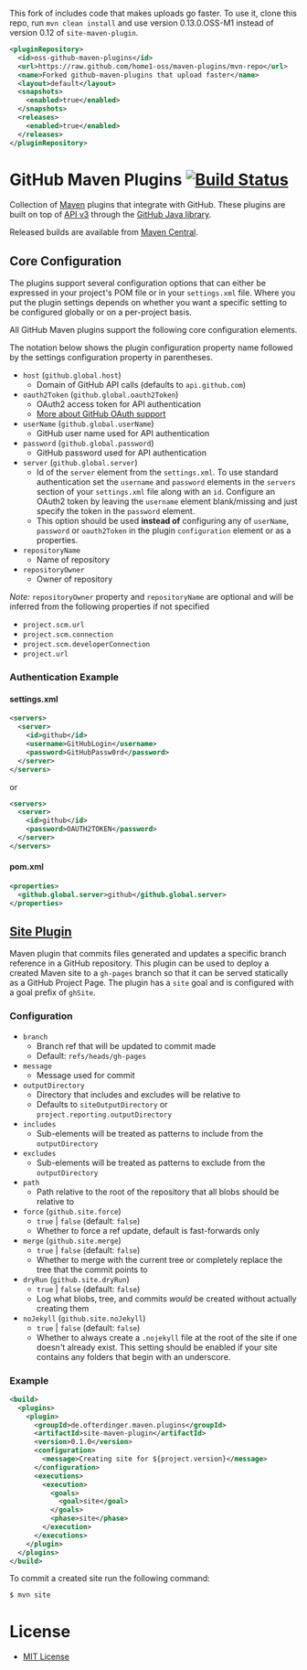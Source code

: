 
This fork of includes code that makes uploads go faster. To use it, clone this repo, run `mvn clean install` and use version 0.13.0.OSS-M1 instead of version 0.12 of `site-maven-plugin`.

```xml
<pluginRepository>
  <id>oss-github-maven-plugins</id>
  <url>https://raw.github.com/home1-oss/maven-plugins/mvn-repo</url>
  <name>Forked github-maven-plugins that upload faster</name>
  <layout>default</layout>
  <snapshots>
    <enabled>true</enabled>
  </snapshots>
  <releases>
    <enabled>true</enabled>
  </releases>
</pluginRepository>
```


# GitHub Maven Plugins [![Build Status](https://travis-ci.org/github/maven-plugins.svg)](https://travis-ci.org/github/maven-plugins)

Collection of [Maven](http://maven.apache.org/) plugins that integrate with GitHub.
These plugins are built on top of [API v3](http://developer.github.com/) through the
[GitHub Java library](https://github.com/eclipse/egit-github/tree/master/org.eclipse.egit.github.core).

Released builds are available from [Maven Central](http://search.maven.org/#search%7Cga%7C1%7Ccom.github.github).

## Core Configuration

The plugins support several configuration options that can either be expressed
in your project's POM file or in your `settings.xml` file. Where you put the
plugin settings depends on whether you want a specific setting to be configured
globally or on a per-project basis.

All GitHub Maven plugins support the following core configuration elements.

The notation below shows the plugin configuration property name followed
by the settings configuration property in parentheses.

* `host` (`github.global.host`)
  * Domain of GitHub API calls (defaults to `api.github.com`)
* `oauth2Token` (`github.global.oauth2Token`)
  * OAuth2 access token for API authentication
  * [More about GitHub OAuth support](http://developer.github.com/v3/oauth/)
* `userName` (`github.global.userName`)
  * GitHub user name used for API authentication
* `password` (`github.global.password`)
  * GitHub password used for API authentication
* `server` (`github.global.server`)
  * Id of the `server` element from the `settings.xml`. To use standard authentication
    set  the `username` and `password` elements in the `servers` section of your
    `settings.xml` file along with an `id`. Configure an OAuth2 token by leaving the
    `username` element blank/missing and just specify the token in the `password` element.
  * This option should be used **instead of** configuring any of `userName`, `password`
    or `oauth2Token` in the plugin `configuration` element or as a properties.
* `repositoryName`
  * Name of repository
* `repositoryOwner`
  * Owner of repository

*Note:* `repositoryOwner` property and `repositoryName` are optional and will be
inferred from the following properties if not specified

 * `project.scm.url`
 * `project.scm.connection`
 * `project.scm.developerConnection`
 * `project.url`

### Authentication Example

#### settings.xml

```xml
<servers>
  <server>
    <id>github</id>
    <username>GitHubLogin</username>
    <password>GitHubPassw0rd</password>
  </server>
</servers>
```
or
```xml
<servers>
  <server>
    <id>github</id>
    <password>OAUTH2TOKEN</password>
  </server>
</servers>
```

#### pom.xml

```xml
<properties>
  <github.global.server>github</github.global.server>
</properties>
```

## [Site Plugin](http://github.github.com/maven-plugins/site-plugin)
Maven plugin that commits files generated and updates a specific branch
reference in a GitHub repository.  This plugin can be used to deploy a created
Maven site to a `gh-pages` branch so that it can be served statically as a
GitHub Project Page.  The plugin has a `site` goal and is configured with a goal
prefix of `ghSite`.

### Configuration

* `branch`
  * Branch ref that will be updated to commit made
  * Default: `refs/heads/gh-pages`
* `message`
  * Message used for commit
* `outputDirectory`
  * Directory that includes and excludes will be relative to
  * Defaults to `siteOutputDirectory` or `project.reporting.outputDirectory`
* `includes`
  * Sub-elements will be treated as patterns to include from the
    `outputDirectory`
* `excludes`
  * Sub-elements will be treated as patterns to exclude from the
    `outputDirectory`
* `path`
  * Path relative to the root of the repository that all blobs should be
    relative to
* `force` (`github.site.force`)
  * `true` | `false` (default: `false`)
  * Whether to force a ref update, default is fast-forwards only
* `merge` (`github.site.merge`)
  * `true` | `false` (default: `false`)
  * Whether to merge with the current tree or completely replace the tree that
    the commit points to
* `dryRun` (`github.site.dryRun`)
  * `true` | `false` (default: `false`)
  * Log what blobs, tree, and commits *would* be created without actually
    creating them
* `noJekyll` (`github.site.noJekyll`)
  * `true` | `false` (default: `false`)
  * Whether to always create a `.nojekyll` file at the root of the site if one
    doesn't already exist.  This setting should be enabled if your site contains
    any folders that begin with an underscore.

### Example
```xml
<build>
  <plugins>
    <plugin>
      <groupId>de.ofterdinger.maven.plugins</groupId>
      <artifactId>site-maven-plugin</artifactId>
      <version>0.1.0</version>
      <configuration>
        <message>Creating site for ${project.version}</message>
      </configuration>
      <executions>
        <execution>
          <goals>
            <goal>site</goal>
          </goals>
          <phase>site</phase>
        </execution>
      </executions>
    </plugin>
  </plugins>
</build>
```

To commit a created site run the following command:

`$ mvn site`

# License
* [MIT License](http://www.opensource.org/licenses/mit-license.php)
